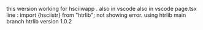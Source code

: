this wersion working for hsciiwapp . also in vscode
also in vscode page.tsx line :
import {hsciistr} from "htrlib";
not showing error.
using htrlib main branch
htrlib version 1.0.2
